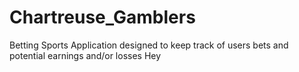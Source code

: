 # Chartreuse_Gamblers

Betting Sports Application designed to keep track of users bets and potential earnings and/or losses
Hey
